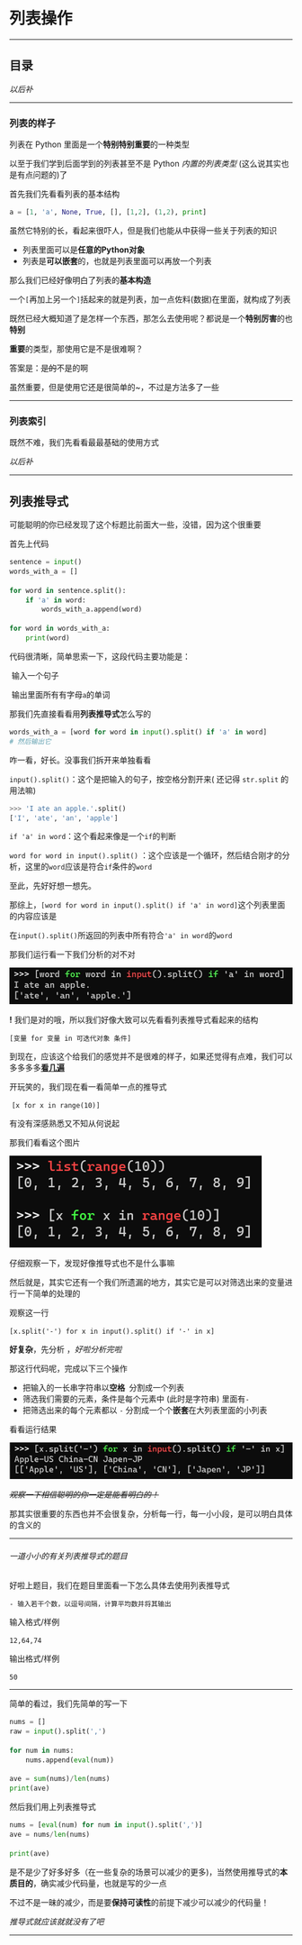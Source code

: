 # 列表操作

---



## 目录





*以后补*

---

### 列表的样子



列表在 Python 里面是一个**特别特别重要**的一种类型

以至于我们学到后面学到的列表甚至不是 Python *内置的列表类型*  (这么说其实也是有点问题的)了



首先我们先看看列表的基本结构

```python
a = [1, 'a', None, True, [], [1,2], (1,2), print]
```

虽然它特别的长，看起来很吓人，但是我们也能从中获得一些关于列表的知识

- 列表里面可以是**任意的Python对象**
- 列表是**可以嵌套**的，也就是列表里面可以再放一个列表



那么我们已经好像明白了列表的**基本构造**

一个`[`再加上另一个`]`括起来的就是列表，加一点佐料(数据)在里面，就构成了列表



既然已经大概知道了是怎样一个东西，那怎么去使用呢？都说是一个**特别厉害**的也**特别**

**重要**的类型，那使用它是不是很难啊？

答案是：~~是的~~不是的啊

虽然重要，但是使用它还是很简单的~，不过是方法多了一些



---

### 列表索引

既然不难，我们先看看最最基础的使用方式





*以后补*

---

## 列表推导式



可能聪明的你已经发现了这个标题比前面大一些，没错，因为这个很重要



首先上代码

```python
sentence = input()
words_with_a = []

for word in sentence.split():
    if 'a' in word:
        words_with_a.append(word)

for word in words_with_a:
    print(word)
```

代码很清晰，简单思索一下，这段代码主要功能是：

​	输入一个句子

​	输出里面所有有字母`a`的单词

那我们先直接看看用**列表推导式**怎么写的

```python
words_with_a = [word for word in input().split() if 'a' in word]
# 然后输出它
```

咋一看，好长。没事我们拆开来单独看看

`input().split()`：这个是把输入的句子，按空格分割开来( 还记得 `str.split` 的用法嘛)

```python
>>> 'I ate an apple.'.split()
['I', 'ate', 'an', 'apple']
```

`if 'a' in word`：这个看起来像是一个`if`的判断

`word for word in input().split()` ：这个应该是一个循环，然后结合刚才的分析，这里的`word`应该是符合`if`条件的`word`

至此，先好好想一想先。



那综上，`[word for word in input().split() if 'a' in word]`这个列表里面的内容应该是

​	在`input().split()`所返回的列表中所有符合`'a' in word`的`word`

那我们运行看一下我们分析的对不对

![python-list-1](../resources/python-list-1.jpg)

**!** 我们是对的哦，所以我们好像大致可以先看看列表推导式看起来的结构

`[变量 for 变量 in 可迭代对象 条件]`

到现在，应该这个给我们的感觉并不是很难的样子，如果还觉得有点难，我们可以多多多多[**看几遍**](https://www.bilibili.com/video/BV1b54y117KG/?spm_id_from=333.337.search-card.all.click&vd_source=5a9f8467ab298c2164adb10694013388)

开玩笑的，我们现在看一看简单一点的推导式

​	`[x for x in range(10)]`

有没有深感熟悉又不知从何说起

那我们看看这个图片

![python-list-2](../resources/python-list-2.png)

仔细观察一下，发现好像推导式也不是什么事嘛



然后就是，其实它还有一个我们所遗漏的地方，其实它是可以对筛选出来的变量进行一下简单的处理的

观察这一行

`[x.split('-') for x in input().split() if '-' in x]`

**好复杂**，先分析 ，*好啦分析完啦*

那这行代码呢，完成以下三个操作

- 把输入的一长串字符串以**空格**` `分割成一个列表
- 筛选我们需要的元素，条件是每个元素中 (此时是字符串) 里面有`-`
- 把筛选出来的每个元素都以 `-` 分割成一个个**嵌套**在大列表里面的小列表

看看运行结果

![python-list-3](../resources/python-list-3.jpg)

*~~观察一下相信聪明的你一定是能看明白的！~~* 

那其实很重要的东西也并不会很复杂，分析每一行，每一小小段，是可以明白具体的含义的



---

###### 一道小小的有关列表推导式的题目

好啦上题目，我们在题目里面看一下怎么具体去使用列表推导式

```
- 输入若干个数，以逗号间隔，计算平均数并将其输出
```

输入格式/样例

`12,64,74`

输出格式/样例

`50`

---

简单的看过，我们先简单的写一下

```python
nums = []
raw = input().split(',')

for num in nums:
    nums.append(eval(num))

ave = sum(nums)/len(nums)
print(ave)
```

然后我们用上列表推导式

```python
nums = [eval(num) for num in input().split(',')]
ave = nums/len(nums)

print(ave)
```

是不是少了好多好多（在一些复杂的场景可以减少的更多)，当然使用推导式的**本质目的**，确实减少代码量，也就是写的少一点

不过不是一昧的减少，而是要**保持可读性**的前提下减少可以减少的代码量！



*推导式就应该就就没有了吧*

---


